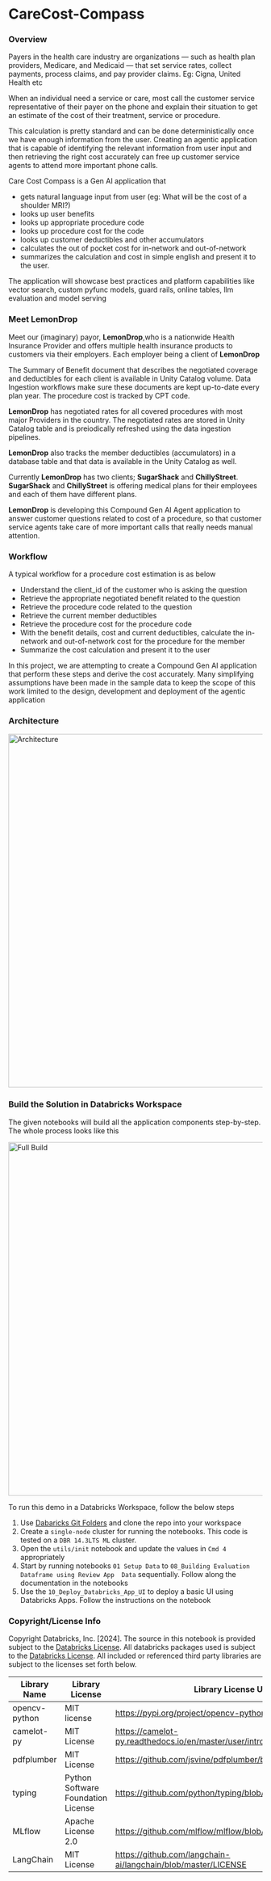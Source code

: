 # CareCost-Compass

### Overview
Payers in the health care industry are organizations — such as health plan providers, Medicare, and Medicaid — that set service rates, collect payments, process claims, and pay provider claims. Eg: Cigna, United Health etc

When an individual need a service or care, most call the customer service representative of their payer on the phone and explain their situation to get an estimate of the cost of their treatment, service or procedure.

This calculation is pretty standard and can be done deterministically once we have enough information from the user. Creating an agentic application that is capable of identifying the relevant information from user input and then retrieving the right cost accurately can free up customer service agents to attend more important phone calls.

Care Cost Compass is a Gen AI application that
- gets natural language input from user (eg: What will be the cost of a shoulder MRI?)
- looks up user benefits
- looks up appropriate procedure code
- looks up procedure cost for the code
- looks up customer deductibles and other accumulators
- calculates the out of pocket cost for in-network and out-of-network
- summarizes the calculation and cost in simple english and present it to the user.

The application will showcase best practices and platform capabilities like vector search, custom pyfunc models, guard rails, online tables, llm evaluation and model serving

### Meet LemonDrop
Meet our (imaginary) payor, **LemonDrop**,who is a nationwide Health Insurance Provider and offers multiple health insurance products to customers via their employers.  Each employer being a client of **LemonDrop**

The Summary of Benefit document that describes the negotiated coverage and deductibles for each client is available in Unity Catalog volume. Data Ingestion workflows make sure these documents are kept up-to-date every plan year. The procedure cost is tracked by CPT code.

**LemonDrop** has negotiated rates for all covered procedures with most major Providers in the country. The negotiated rates are stored in Unity Catalog table and is preiodically refreshed using the data ingestion pipelines.

**LemonDrop** also tracks the member deductibles (accumulators) in a database table and that data is available in the Unity Catalog as well.

Currently **LemonDrop** has two clients; **SugarShack** and **ChillyStreet**. **SugarShack** and **ChillyStreet** is offering medical plans for their employees and each of them have different plans.

**LemonDrop** is developing this Compound Gen AI Agent application to answer customer questions related to cost of a procedure, so that customer service agents take care of more important calls that really needs manual attention.

### Workflow
A typical workflow for a procedure cost estimation is as below
- Understand the client_id of the customer who is asking the question
- Retrieve the appropriate negotiated benefit related to the question
- Retrieve the procedure code related to the question
- Retrieve the current member deductibles
- Retrieve the procedure cost for the procedure code
- With the benefit details, cost and current deductibles, calculate the in-network and out-of-network cost for the procedure for the member
- Summarize the cost calculation and present it to the user

In this project, we are attempting to create a Compound Gen AI application that perform these steps and derive the cost accurately. Many simplifying assumptions have been made in the sample data to keep the scope of this work limited to the design, development and deployment of the agentic application

### Architecture
<img src="https://raw.githubusercontent.com/databricks-industry-solutions/CareCost-Compass/refs/heads/main/resources/architecture.png" alt="Architecture" width="700"/>

### Build the Solution in Databricks Workspace
The given notebooks will build all the application components step-by-step. The whole process looks like this

<img src="https://raw.githubusercontent.com/databricks-industry-solutions/CareCost-Compass/refs/heads/main/resources/build_full.png" alt="Full Build" width="700"/>

To run this demo in a Databricks Workspace, follow the below steps
1. Use [Dabaricks Git Folders](https://docs.databricks.com/en/repos/index.html) and clone the repo into your workspace
2. Create a `single-node` cluster for running the notebooks. This code is tested on a `DBR 14.3LTS ML` cluster. 
3. Open the `utils/init` notebook and update the values in `Cmd 4` appropriately
4. Start by running notebooks `01 Setup Data` to `08_Building Evaluation Dataframe using Review App  Data` sequentially. Follow along the documentation in the notebooks
5. Use the `10_Deploy_Databricks_App_UI` to deploy a basic UI using Databricks Apps. Follow the instructions on the notebook

### Copyright/License Info
Copyright Databricks, Inc. [2024]. The source in this notebook is provided subject to the [Databricks License](https://databricks.com/db-license-source). 
All databricks packages used is subject to the [Databricks License](https://databricks.com/db-license-source). 
All included or referenced third party libraries are subject to the licenses set forth below.

| Library Name |Library License|Library License URL|
---------------|---------------|-------------------|
|opencv-python|MIT license|https://pypi.org/project/opencv-python/|
|camelot-py|MIT License|https://camelot-py.readthedocs.io/en/master/user/intro.html#camelot-license|
|pdfplumber|MIT License|https://github.com/jsvine/pdfplumber/blob/stable/LICENSE.txt|
|typing| Python Software Foundation License|https://github.com/python/typing/blob/main/LICENSE|
|MLflow| Apache License 2.0| https://github.com/mlflow/mlflow/blob/master/LICENSE.txt|
|LangChain| MIT License| https://github.com/langchain-ai/langchain/blob/master/LICENSE|


